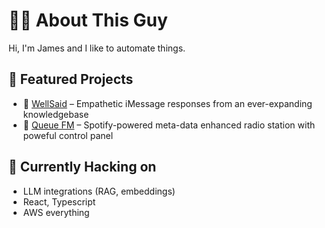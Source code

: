 # 👨‍💻 About This Guy

Hi, I'm James and I like to automate things.

## 🔧 Featured Projects
- 💬 [WellSaid](https://github.com/splinesreticulating/well-said) – Empathetic iMessage responses from an ever-expanding knowledgebase
- 🎵 [Queue FM](https://github.com/splinesreticulating/queue-fm) – Spotify-powered meta-data enhanced radio station with poweful control panel

## 🧠 Currently Hacking on
- LLM integrations (RAG, embeddings)
- React, Typescript
- AWS everything

